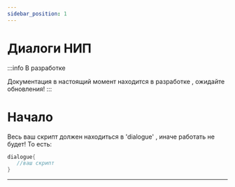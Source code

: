 ```yaml
---
sidebar_position: 1
---
```


# Диалоги НИП

:::info В разработке

Документация в настоящий момент находится в разработке , ожидайте обновления!
:::

# Начало
Весь ваш скрипт должен находиться в 'dialogue' , иначе работать не будет!
То есть:
```kotlin
dialogue{
   //ваш скрипт
}
```

---

